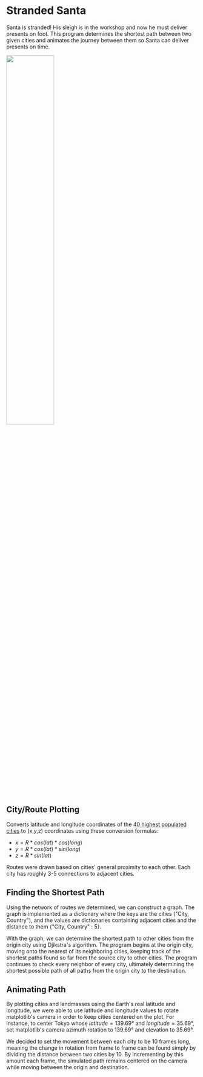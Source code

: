 # Stranded Santa

Santa is stranded! His sleigh is in the workshop and now he must deliver presents on foot. 
This program determines the shortest path between two given cities and animates the journey between them so Santa can deliver presents on time.

<img src=https://media.giphy.com/media/KgBosvIkQs7al4TVXx/giphy.gif width=50%>

## City/Route Plotting
Converts latitude and longitude coordinates of the [40 highest populated cities](https://en.wikipedia.org/wiki/List_of_largest_cities) to (x,y,z) coordinates using these conversion formulas:
  - $x = R * cos(lat) * cos(long)$
  - $y = R * cos(lat) * sin(long)$
  - $z = R * sin(lat)$

Routes were drawn based on cities' general proximity to each other. Each city has roughly 3-5 connections to adjacent cities.

## Finding the Shortest Path
Using the network of routes we determined, we can construct a graph. The graph is implemented as a dictionary where the keys are the cities ("City, Country"), and the values are dictionaries containing adjacent cities and the distance to them {"City, Country" : 5}.

With the graph, we can determine the shortest path to other cities from the origin city using Djikstra's algorithm. The program begins at the origin city, moving onto the nearest of its neighboring cities, keeping track of the shortest paths found so far from the source city to other cities. The program continues to check every neighbor of every city, ultimately determining the shortest possible path of all paths from the origin city to the destination.

## Animating Path
By plotting cities and landmasses using the Earth's real latitude and longitude, we were able to use latitude and longitude values to rotate matplotlib's camera in order to keep cities centered on the plot. For instance, to center Tokyo whose $latitude = 139.69°$ and $longitude = 35.69°$, set matplotlib's camera azimuth rotation to 139.69° and elevation to 35.69°.

We decided to set the movement between each city to be 10 frames long, meaning the change in rotation from frame to frame can be found simply by dividing the distance between two cities by 10. By incrementing by this amount each frame, the simulated path remains centered on the camera while moving between the origin and destination.
